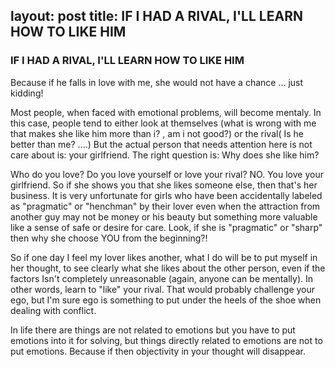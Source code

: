 layout: post
title: IF I HAD A RIVAL, I'LL LEARN HOW TO LIKE HIM
---


### IF I HAD A RIVAL, I'LL LEARN HOW TO LIKE HIM
Because if he falls in love with me, she would not have a chance ... just kidding!

Most people, when faced with emotional problems, will become mentaly. In this case, people tend to either look at themselves (what is wrong with me that makes she like him more than i? , am i not good?) or the rival( Is he better than me? ....)
But the actual person that needs attention here is not care about is: your girlfriend. 
The right question is: Why does she like him?

Who do you love? Do you love yourself or love your rival? NO. You love your girlfriend. So if she shows you that she likes someone else, then that's her business.
It is very unfortunate for girls who have been accidentally labeled as "pragmatic" or "henchman" by their lover even when the attraction from another guy may not be money or his beauty but something more valuable like a sense of safe or desire for care. 
Look, if she is "pragmatic" or "sharp" then why she choose YOU from the beginning?!

So if one day I feel my lover likes another, what I do will be to put myself in her thought, to see clearly what she likes about the other person, even if the factors Isn't completely unreasonable (again, anyone can be mentally).
 In other words, learn to "like" your rival. That would probably challenge your ego, but I'm sure ego is something to put under the heels of the shoe when dealing with conflict.


In life there are things are not related to emotions but you have to put emotions into it for solving, but things directly related to emotions are not to put emotions. Because if then objectivity in your thought will disappear.


